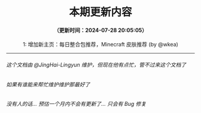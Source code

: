 <div align="center">

# 本期更新内容

#### （更新时间：2024-07-28 20:05:05）

1: 增加新主页：每日整合包推荐，Minecraft 皮肤推荐 (by @wkea)

</div>

---

###### 这个文档由 @JingHai-Lingyun 维护，但现在他有点忙，管不过来这个文档了
###### 如果有谁能来帮忙维护维护那最好了
###### 没有人的话... 预估一个月内不会有更新了... 只会有 Bug 修复

